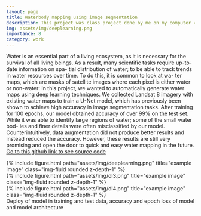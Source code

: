 ```yaml
---
layout: page
title: Waterbody mapping using image segmentation
description: This project was class project done by me on my computer vision class in Brown University.
img: assets/img/deeplearning.png
importance: 8
category: work
---
```


Water is an essential part of a living ecosystem, as it is
necessary for the survival of all living beings. As a result,
many scientific tasks require up-to-date information on spa-
tial distribution of water; to be able to track trends in water
resources over time. To do this, it is common to look at wa-
ter maps, which are masks of satellite images where each
pixel is either water or non-water: In this project, we wanted
to automatically generate water maps using deep learning
techniques. We collected Landsat 8 imagery with existing
water maps to train a U-Net model, which has previously
been shown to achieve high accuracy in image segmentation
tasks. After training for 100 epochs, our model obtained
accuracy of over 99% on the test set. While it was able to
identify large regions of water; some of the small water bod-
ies and finer details were often misclassified by our model.
Counterintuitively, data augmentation did not produce better
results and instead reduced the accuracy. However, these
results are still very promising and open the door to quick
and easy water mapping in the future.
<a href="https://github.com/wagle1996/Mapping_waterbody">Go to this github link to see source code</a>

<div class="row">
    <div class="col-sm mt-3 mt-md-0">
        {% include figure.html path="assets/img/deeplearning.png" title="example image" class="img-fluid rounded z-depth-1" %}
    </div>
    <div class="col-sm mt-3 mt-md-0">
        {% include figure.html path="assets/img/dl3.png" title="example image" class="img-fluid rounded z-depth-1" %}
    </div>
    <div class="col-sm mt-3 mt-md-0">
        {% include figure.html path="assets/img/dl4.png" title="example image" class="img-fluid rounded z-depth-1" %}
    </div>
</div>
<div class="caption">
    Deploy of model in training and test data, accuracy and epoch loss of model and model architecture
</div>




